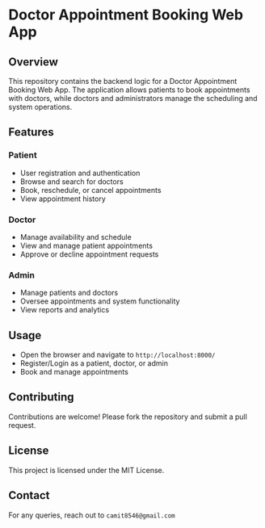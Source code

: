 # Doctor Appointment Booking Web App

## Overview
This repository contains the backend logic for a Doctor Appointment Booking Web App. The application allows patients to book appointments with doctors, while doctors and administrators manage the scheduling and system operations.

## Features
### Patient
- User registration and authentication
- Browse and search for doctors
- Book, reschedule, or cancel appointments
- View appointment history

### Doctor
- Manage availability and schedule
- View and manage patient appointments
- Approve or decline appointment requests

### Admin
- Manage patients and doctors
- Oversee appointments and system functionality
- View reports and analytics

## Usage
- Open the browser and navigate to `http://localhost:8000/`
- Register/Login as a patient, doctor, or admin
- Book and manage appointments

## Contributing
Contributions are welcome! Please fork the repository and submit a pull request.

## License
This project is licensed under the MIT License.

## Contact
For any queries, reach out to `camit8546@gmail.com`

